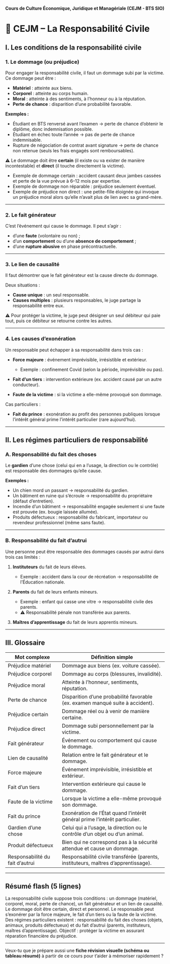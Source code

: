 **Cours de Culture Économique, Juridique et Managériale (CEJM - BTS SIO)**

# 📘 CEJM – La Responsabilité Civile

## I. Les conditions de la responsabilité civile

### 1. Le dommage (ou préjudice)

Pour engager la responsabilité civile, il faut un dommage subi par la victime.
Ce dommage peut être :

* **Matériel** : atteinte aux biens.
* **Corporel** : atteinte au corps humain.
* **Moral** : atteinte à des sentiments, à l’honneur ou à la réputation.
* **Perte de chance** : disparition d’une probabilité favorable.

**Exemples :**

* Étudiant en BTS renversé avant l’examen → perte de chance d’obtenir le diplôme, donc indemnisation possible.
* Étudiant en échec toute l’année → pas de perte de chance indemnisable.
* Rupture de négociation de contrat avant signature → perte de chance non retenue (seuls les frais engagés sont remboursables).

⚠️ Le dommage doit être **certain** (il existe ou va exister de manière incontestable) et **direct** (il touche directement la victime).

* Exemple de dommage certain : accident causant deux jambes cassées et perte de la vue prévue à 6–12 mois par expertise.
* Exemple de dommage non réparable : préjudice seulement éventuel.
* Exemple de préjudice non direct : une petite-fille éloignée qui invoque un préjudice moral alors qu’elle n’avait plus de lien avec sa grand-mère.

---

### 2. Le fait générateur

C’est l’événement qui cause le dommage.
Il peut s’agir :

* d’une **faute** (volontaire ou non) ;
* d’un **comportement** ou d’une **absence de comportement** ;
* d’une **rupture abusive** en phase précontractuelle.

---

### 3. Le lien de causalité

Il faut démontrer que le fait générateur est la cause directe du dommage.

Deux situations :

* **Cause unique** : un seul responsable.
* **Causes multiples** : plusieurs responsables, le juge partage la responsabilité entre eux.

⚠️ Pour protéger la victime, le juge peut désigner un seul débiteur qui paie tout, puis ce débiteur se retourne contre les autres.

---

### 4. Les causes d’exonération

Un responsable peut échapper à sa responsabilité dans trois cas :

* **Force majeure** : événement imprévisible, irrésistible et extérieur.

  * Exemple : confinement Covid (selon la période, imprévisible ou pas).
* **Fait d’un tiers** : intervention extérieure (ex. accident causé par un autre conducteur).
* **Faute de la victime** : si la victime a elle-même provoqué son dommage.

Cas particuliers :

* **Fait du prince** : exonération au profit des personnes publiques lorsque l’intérêt général prime l’intérêt particulier (rare aujourd’hui).

---

## II. Les régimes particuliers de responsabilité

### A. Responsabilité du fait des choses

Le **gardien** d’une chose (celui qui en a l’usage, la direction ou le contrôle) est responsable des dommages qu’elle cause.

**Exemples :**

* Un chien mord un passant → responsabilité du gardien.
* Un bâtiment en ruine qui s’écroule → responsabilité du propriétaire (défaut d’entretien).
* Incendie d’un bâtiment → responsabilité engagée seulement si une faute est prouvée (ex. bougie laissée allumée).
* Produits défectueux : responsabilité du fabricant, importateur ou revendeur professionnel (même sans faute).

---

### B. Responsabilité du fait d’autrui

Une personne peut être responsable des dommages causés par autrui dans trois cas limités :

1. **Instituteurs** du fait de leurs élèves.

   * Exemple : accident dans la cour de récréation → responsabilité de l’Éducation nationale.
2. **Parents** du fait de leurs enfants mineurs.

   * Exemple : enfant qui casse une vitre → responsabilité civile des parents.
   * ⚠️ Responsabilité pénale non transférée aux parents.
3. **Maîtres d’apprentissage** du fait de leurs apprentis mineurs.

---

## III. Glossaire

| Mot complexe                    | Définition simple                                                                  |
| ------------------------------- | ---------------------------------------------------------------------------------- |
| Préjudice matériel              | Dommage aux biens (ex. voiture cassée).                                            |
| Préjudice corporel              | Dommage au corps (blessures, invalidité).                                          |
| Préjudice moral                 | Atteinte à l’honneur, sentiments, réputation.                                      |
| Perte de chance                 | Disparition d’une probabilité favorable (ex. examen manqué suite à accident).      |
| Préjudice certain               | Dommage réel ou à venir de manière certaine.                                       |
| Préjudice direct                | Dommage subi personnellement par la victime.                                       |
| Fait générateur                 | Événement ou comportement qui cause le dommage.                                    |
| Lien de causalité               | Relation entre le fait générateur et le dommage.                                   |
| Force majeure                   | Événement imprévisible, irrésistible et extérieur.                                 |
| Fait d’un tiers                 | Intervention extérieure qui cause le dommage.                                      |
| Faute de la victime             | Lorsque la victime a elle-même provoqué son dommage.                               |
| Fait du prince                  | Exonération de l’État quand l’intérêt général prime l’intérêt particulier.         |
| Gardien d’une chose             | Celui qui a l’usage, la direction ou le contrôle d’un objet ou d’un animal.        |
| Produit défectueux              | Bien qui ne correspond pas à la sécurité attendue et cause un dommage.             |
| Responsabilité du fait d’autrui | Responsabilité civile transférée (parents, instituteurs, maîtres d’apprentissage). |

---

## Résumé flash (5 lignes)

La responsabilité civile suppose trois conditions : un dommage (matériel, corporel, moral, perte de chance), un fait générateur et un lien de causalité.
Le dommage doit être certain, direct et personnel.
Le responsable peut s’exonérer par la force majeure, le fait d’un tiers ou la faute de la victime.
Des régimes particuliers existent : responsabilité du fait des choses (objets, animaux, produits défectueux) et du fait d’autrui (parents, instituteurs, maîtres d’apprentissage).
Objectif : protéger la victime en assurant réparation financière du préjudice.

---

Veux-tu que je prépare aussi une **fiche révision visuelle (schéma ou tableau résumé)** à partir de ce cours pour t’aider à mémoriser rapidement ?
